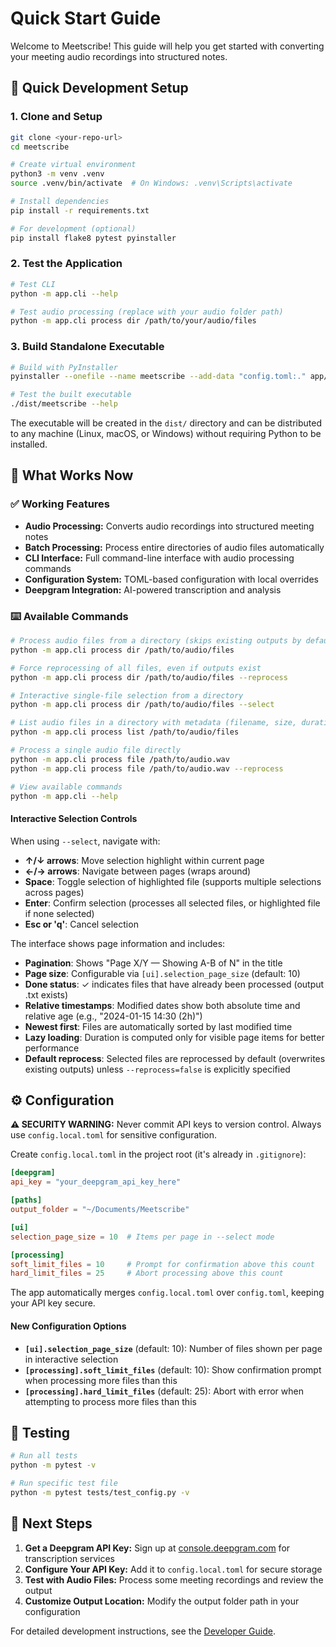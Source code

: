 # Quick Start Guide

Welcome to Meetscribe! This guide will help you get started with converting your meeting audio recordings into structured notes.

## 🚀 Quick Development Setup

### 1. Clone and Setup

```bash
git clone <your-repo-url>
cd meetscribe

# Create virtual environment
python3 -m venv .venv
source .venv/bin/activate  # On Windows: .venv\Scripts\activate

# Install dependencies
pip install -r requirements.txt

# For development (optional)
pip install flake8 pytest pyinstaller
```

### 2. Test the Application

```bash
# Test CLI
python -m app.cli --help

# Test audio processing (replace with your audio folder path)
python -m app.cli process dir /path/to/your/audio/files
```

### 3. Build Standalone Executable

```bash
# Build with PyInstaller
pyinstaller --onefile --name meetscribe --add-data "config.toml:." app/cli.py

# Test the built executable
./dist/meetscribe --help
```

The executable will be created in the `dist/` directory and can be distributed to any machine (Linux, macOS, or Windows) without requiring Python to be installed.

## 🎯 What Works Now

### ✅ Working Features
- **Audio Processing:** Converts audio recordings into structured meeting notes
- **Batch Processing:** Process entire directories of audio files automatically
- **CLI Interface:** Full command-line interface with audio processing commands
- **Configuration System:** TOML-based configuration with local overrides
- **Deepgram Integration:** AI-powered transcription and analysis

### ⌨️ Available Commands

```bash
# Process audio files from a directory (skips existing outputs by default)
python -m app.cli process dir /path/to/audio/files

# Force reprocessing of all files, even if outputs exist
python -m app.cli process dir /path/to/audio/files --reprocess

# Interactive single-file selection from a directory
python -m app.cli process dir /path/to/audio/files --select

# List audio files in a directory with metadata (filename, size, duration, etc.)
python -m app.cli process list /path/to/audio/files

# Process a single audio file directly
python -m app.cli process file /path/to/audio.wav
python -m app.cli process file /path/to/audio.wav --reprocess

# View available commands
python -m app.cli --help
```

#### Interactive Selection Controls
When using `--select`, navigate with:
- **↑/↓ arrows**: Move selection highlight within current page
- **←/→ arrows**: Navigate between pages (wraps around)
- **Space**: Toggle selection of highlighted file (supports multiple selections across pages)
- **Enter**: Confirm selection (processes all selected files, or highlighted file if none selected)
- **Esc or 'q'**: Cancel selection

The interface shows page information and includes:
- **Pagination**: Shows "Page X/Y — Showing A-B of N" in the title
- **Page size**: Configurable via `[ui].selection_page_size` (default: 10)
- **Done status**: ✓ indicates files that have already been processed (output .txt exists)
- **Relative timestamps**: Modified dates show both absolute time and relative age (e.g., "2024-01-15 14:30 (2h)")
- **Newest first**: Files are automatically sorted by last modified time
- **Lazy loading**: Duration is computed only for visible page items for better performance
- **Default reprocess**: Selected files are reprocessed by default (overwrites existing outputs) unless `--reprocess=false` is explicitly specified

## ⚙️ Configuration

**⚠️ SECURITY WARNING:** Never commit API keys to version control. Always use `config.local.toml` for sensitive configuration.

Create `config.local.toml` in the project root (it's already in `.gitignore`):

```toml
[deepgram]
api_key = "your_deepgram_api_key_here"

[paths]
output_folder = "~/Documents/Meetscribe"

[ui]
selection_page_size = 10  # Items per page in --select mode

[processing]
soft_limit_files = 10     # Prompt for confirmation above this count
hard_limit_files = 25     # Abort processing above this count
```

The app automatically merges `config.local.toml` over `config.toml`, keeping your API key secure.

#### New Configuration Options

- **`[ui].selection_page_size`** (default: 10): Number of files shown per page in interactive selection
- **`[processing].soft_limit_files`** (default: 10): Show confirmation prompt when processing more files than this
- **`[processing].hard_limit_files`** (default: 25): Abort with error when attempting to process more files than this

## 🧪 Testing

```bash
# Run all tests
python -m pytest -v

# Run specific test file
python -m pytest tests/test_config.py -v
```

## 📝 Next Steps

1. **Get a Deepgram API Key:** Sign up at [console.deepgram.com](https://console.deepgram.com) for transcription services
2. **Configure Your API Key:** Add it to `config.local.toml` for secure storage
3. **Test with Audio Files:** Process some meeting recordings and review the output
4. **Customize Output Location:** Modify the output folder path in your configuration

For detailed development instructions, see the [Developer Guide](../DEVELOPER.md).
